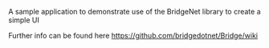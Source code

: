 ﻿A sample application to demonstrate use of the BridgeNet library to create a simple UI

Further info can be found here
https://github.com/bridgedotnet/Bridge/wiki
